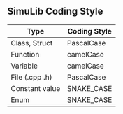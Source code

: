 ## SimuLib Coding Style

| Type           | Coding Style |
| -------------- | ------------ |
| Class, Struct  | PascalCase   |
| Function       | camelCase    |
| Variable       | camelCase    |
| File (.cpp .h) | PascalCase   |
| Constant value | SNAKE_CASE   |
| Enum           | SNAKE_CASE   |
